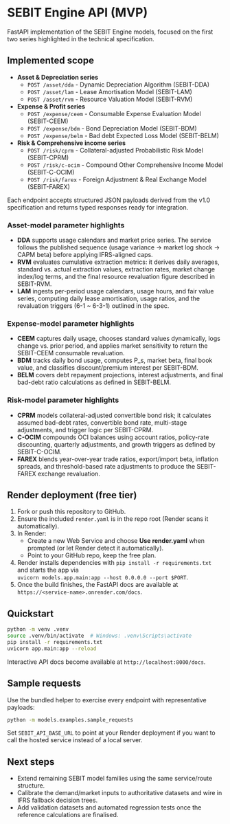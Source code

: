 # SEBIT Engine API (MVP)

FastAPI implementation of the SEBIT Engine models, focused on the first two series highlighted in the technical specification.

## Implemented scope

- **Asset & Depreciation series**
  - `POST /asset/dda` - Dynamic Depreciation Algorithm (SEBIT-DDA)
  - `POST /asset/lam` - Lease Amortisation Model (SEBIT-LAM)
  - `POST /asset/rvm` - Resource Valuation Model (SEBIT-RVM)
- **Expense & Profit series**
  - `POST /expense/ceem` - Consumable Expense Evaluation Model (SEBIT-CEEM)
  - `POST /expense/bdm` - Bond Depreciation Model (SEBIT-BDM)
  - `POST /expense/belm` - Bad debt Expected Loss Model (SEBIT-BELM)
- **Risk & Comprehensive income series**
  - `POST /risk/cprm` - Collateral-adjusted Probabilistic Risk Model (SEBIT-CPRM)
  - `POST /risk/c-ocim` - Compound Other Comprehensive Income Model (SEBIT-C-OCIM)
  - `POST /risk/farex` - Foreign Adjustment & Real Exchange Model (SEBIT-FAREX)

Each endpoint accepts structured JSON payloads derived from the v1.0 specification and returns typed responses ready for integration.

### Asset-model parameter highlights

- **DDA** supports usage calendars and market price series. The service follows the published sequence (usage variance -> market log shock -> CAPM beta) before applying IFRS-aligned caps.
- **RVM** evaluates cumulative extraction metrics: it derives daily averages, standard vs. actual extraction values, extraction rates, market change index/log terms, and the final resource revaluation figure described in SEBIT-RVM.
- **LAM** ingests per-period usage calendars, usage hours, and fair value series, computing daily lease amortisation, usage ratios, and the revaluation triggers (6-1 ~ 6-3-1) outlined in the spec.

### Expense-model parameter highlights

- **CEEM** captures daily usage, chooses standard values dynamically, logs change vs. prior period, and applies market sensitivity to return the SEBIT-CEEM consumable revaluation.
- **BDM** tracks daily bond usage, computes P_s, market beta, final book value, and classifies discount/premium interest per SEBIT-BDM.
- **BELM** covers debt repayment projections, interest adjustments, and final bad-debt ratio calculations as defined in SEBIT-BELM.

### Risk-model parameter highlights

- **CPRM** models collateral-adjusted convertible bond risk; it calculates assumed bad-debt rates, convertible bond rate, multi-stage adjustments, and trigger logic per SEBIT-CPRM.
- **C-OCIM** compounds OCI balances using account ratios, policy-rate discounting, quarterly adjustments, and growth triggers as defined by SEBIT-C-OCIM.
- **FAREX** blends year-over-year trade ratios, export/import beta, inflation spreads, and threshold-based rate adjustments to produce the SEBIT-FAREX exchange revaluation.

## Render deployment (free tier)

1. Fork or push this repository to GitHub.
2. Ensure the included `render.yaml` is in the repo root (Render scans it automatically).
3. In Render:
   - Create a new Web Service and choose **Use render.yaml** when prompted (or let Render detect it automatically).
   - Point to your GitHub repo, keep the free plan.
4. Render installs dependencies with `pip install -r requirements.txt` and starts the app via  
   `uvicorn models.app.main:app --host 0.0.0.0 --port $PORT`.
5. Once the build finishes, the FastAPI docs are available at `https://<service-name>.onrender.com/docs`.

## Quickstart

```bash
python -m venv .venv
source .venv/bin/activate  # Windows: .venv\Scripts\activate
pip install -r requirements.txt
uvicorn app.main:app --reload
```

Interactive API docs become available at `http://localhost:8000/docs`.

## Sample requests

Use the bundled helper to exercise every endpoint with representative payloads:

```bash
python -m models.examples.sample_requests
```

Set `SEBIT_API_BASE_URL` to point at your Render deployment if you want to call the hosted service instead of a local server.

## Next steps

- Extend remaining SEBIT model families using the same service/route structure.
- Calibrate the demand/market inputs to authoritative datasets and wire in IFRS fallback decision trees.
- Add validation datasets and automated regression tests once the reference calculations are finalised.
